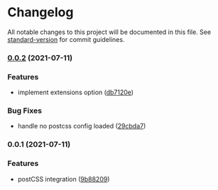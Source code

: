 # Changelog

All notable changes to this project will be documented in this file. See [standard-version](https://github.com/conventional-changelog/standard-version) for commit guidelines.

### [0.0.2](https://github.com/karolis-sh/esbuild-postcss/compare/v0.0.1...v0.0.2) (2021-07-11)


### Features

* implement extensions option ([db7120e](https://github.com/karolis-sh/esbuild-postcss/commit/db7120e525a0f8ccff7ff1fec25086eb763a7d1c))


### Bug Fixes

* handle no postcss config loaded ([29cbda7](https://github.com/karolis-sh/esbuild-postcss/commit/29cbda7acbb778f2e98df7fdb40634861c7021dc))

### 0.0.1 (2021-07-11)


### Features

* postCSS integration ([9b88209](https://github.com/karolis-sh/esbuild-postcss/commit/9b8820909ad6d3b597bfb2ef346b2ae2da2bf7bf))
